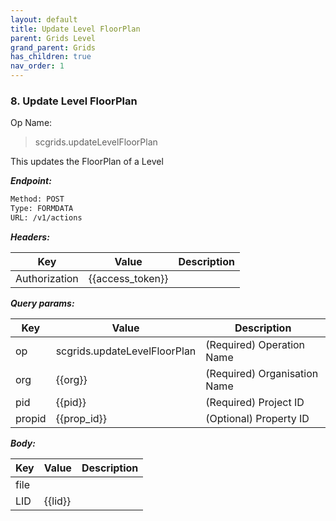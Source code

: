 ```yaml
---
layout: default
title: Update Level FloorPlan
parent: Grids Level
grand_parent: Grids
has_children: true
nav_order: 1
---
```



### 8. Update Level FloorPlan


Op Name:

> scgrids.updateLevelFloorPlan

This updates the FloorPlan of a Level


***Endpoint:***

```bash
Method: POST
Type: FORMDATA
URL: /v1/actions
```


***Headers:***

| Key | Value | Description |
| --- | ------|-------------|
| Authorization | {{access_token}} |  |



***Query params:***

| Key | Value | Description |
| --- | ------|-------------|
| op | scgrids.updateLevelFloorPlan | (Required) Operation Name |
| org | {{org}} | (Required) Organisation Name |
| pid | {{pid}} | (Required) Project ID |
| propid | {{prop_id}} | (Optional) Property ID |



***Body:***

| Key | Value | Description |
| --- | ------|-------------|
| file |  |  |
| LID | {{lid}} |  |